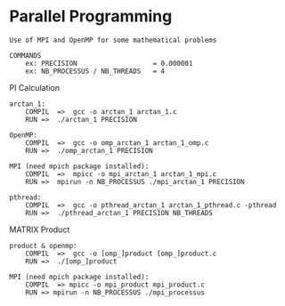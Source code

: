   
 # Parallel Programming
	Use of MPI and OpenMP for some mathematical problems

	COMMANDS
		ex: PRECISION					= 0.000001
		ex: NB_PROCESSUS / NB_THREADS	= 4

  PI Calculation

	arctan_1:
		COMPIL	=>	gcc -o arctan_1 arctan_1.c
		RUN	=>	./arctan_1 PRECISION

	OpenMP:
		COMPIL	=>	gcc -o omp_arctan_1 arctan_1_omp.c
		RUN	=>	./omp_arctan_1 PRECISION

	MPI (need mpich package installed):
		COMPIL	=>	mpicc -o mpi_arctan_1 arctan_1_mpi.c
		RUN	=>	mpirun -n NB_PROCESSUS ./mpi_arctan_1 PRECISION

	pthread:
		COMPIL	=>	gcc -o pthread_arctan_1 arctan_1_pthread.c -pthread
		RUN	=>	./pthread_arctan_1 PRECISION NB_THREADS


  MATRIX Product

	product & openmp:
		COMPIL	=>	gcc -o [omp_]product [omp_]product.c
		RUN	=>	./[omp_]product

	MPI (need mpich package installed):
		COMPIL	=> mpicc -o mpi_product mpi_product.c
		RUN	=> mpirun -n NB_PROCESSUS ./mpi_processus
